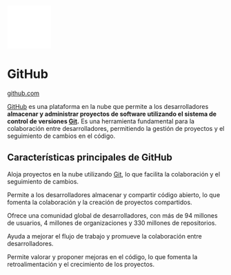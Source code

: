 <img src="../00_img/github-mark-white.svg" alt="Logo de GitHub" height="100"><br>

# GitHub

[github.com](https://github.com/)

[GitHub](../GLOSARIO.md#github) es una plataforma en la nube que permite a los desarrolladores **almacenar y administrar proyectos de software utilizando el sistema de control de versiones [Git](../GLOSARIO.md#git).** Es una herramienta fundamental para la colaboración entre desarrolladores, permitiendo la gestión de proyectos y el seguimiento de cambios en el código.

## Características principales de GitHub

Aloja proyectos en la nube utilizando [Git](../GLOSARIO.md#git), lo que facilita la colaboración y el seguimiento de cambios.

Permite a los desarrolladores almacenar y compartir código abierto, lo que fomenta la colaboración y la creación de proyectos compartidos.

Ofrece una comunidad global de desarrolladores, con más de 94 millones de usuarios, 4 millones de organizaciones y 330 millones de repositorios.

Ayuda a mejorar el flujo de trabajo y promueve la colaboración entre desarrolladores.

Permite valorar y proponer mejoras en el código, lo que fomenta la retroalimentación y el crecimiento de los proyectos.